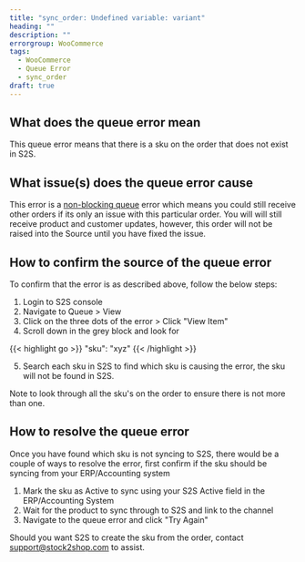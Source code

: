 ```yaml
---
title: "sync_order: Undefined variable: variant"
heading: ""
description: ""
errorgroup: WooCommerce
tags: 
  - WooCommerce
  - Queue Error
  - sync_order
draft: true
---
```


## What does the queue error mean

This queue error means that there is a sku on the order that does not exist in S2S.

## What issue(s) does the queue error cause

This error is a [non-blocking queue](/documentation/key-concepts/queue/) error which means you could still receive other orders if its only an issue with this particular order. You will will still receive product and customer updates, however, this order will not be raised into the Source until you have fixed the issue.

## How to confirm the source of the queue error

To confirm that the error is as described above, follow the below steps:

1. Login to S2S console
2. Navigate to Queue > View
3. Click on the three dots of the error > Click "View Item"
4. Scroll down in the grey block and look for 

{{< highlight go >}}
"sku": "xyz"
{{< /highlight >}}

5. Search each sku in S2S to find which sku is causing the error, the sku will not be found in S2S.

Note to look through all the sku's on the order to ensure there is not more than one.

## How to resolve the queue error

Once you have found which sku is not syncing to S2S, there would be a couple of ways to resolve the error, first confirm if the sku should be syncing from your ERP/Accounting system

1. Mark the sku as Active to sync using your S2S Active field in the ERP/Accounting System
2. Wait for the product to sync through to S2S and link to the channel
3. Navigate to the queue error and click "Try Again"

Should you want S2S to create the sku from the order, contact support@stock2shop.com to assist.